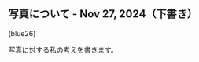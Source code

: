 ## 写真について - Nov 27, 2024（下書き）
(blue26)

写真に対する私の考えを書きます。

<style>
  #ccby4, #cc0, #p_list, #_p_list {
    display: none;
  }
</style>

